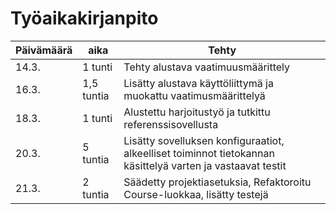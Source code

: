 # Työaikakirjanpito

|Päivämäärä|aika|Tehty|
|----------|-------|-----|
|14.3.|1 tunti|Tehty alustava vaatimuusmäärittely|
|16.3.|1,5 tuntia|Lisätty alustava käyttöliittymä ja muokattu vaatimusmäärittelyä|
|18.3.|1 tunti|Alustettu harjoitustyö ja tutkittu referenssisovellusta|
|20.3.|5 tuntia|Lisätty sovelluksen konfiguraatiot, alkeelliset toiminnot tietokannan käsittelyä varten ja vastaavat testit|
|21.3.|2 tuntia|Säädetty projektiasetuksia, Refaktoroitu Course-luokkaa, lisätty testejä|
